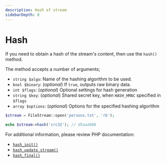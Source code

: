 ```yaml
---
description: Hash of stream
sidebarDepth: 0
---
```


# Hash

If you need to obtain a hash of the stream's content, then use the `hash()` method.

The method accepts a number of arguments;

* `string $algo`: Name of the hashing algorithm to be used.
* `bool $binary`: (_optional_) If `true`, outputs raw binary data.
* `int $flags`: (_optional_) Optional settings for hash generation
* `string $key`: (_optional_) Shared secret key, when `HASH_HMAC` specified in `$flags`
* `array $options`: (_optional_) Options for the specified hashing algorithm

```php
$stream = FileStream::open('persons.txt', 'rb');

echo $stream->hash('crc32'); // d5aad468
```

For additional information, please review PHP documentation:

* [`hash_init()`](https://www.php.net/manual/en/function.hash-init.php)
* [`hash_update_stream()`](https://www.php.net/manual/en/function.hash-update-stream.php)
* [`hash_final()`](https://www.php.net/manual/en/function.hash-final.php)
